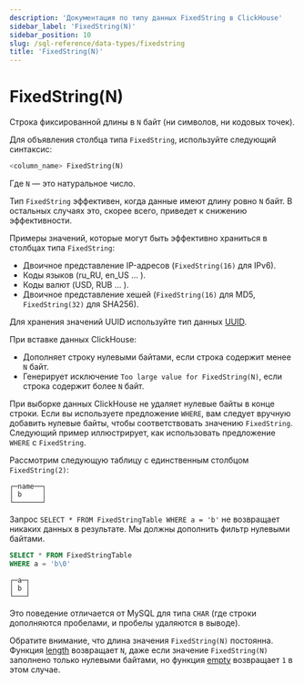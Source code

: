 ```yaml
---
description: 'Документация по типу данных FixedString в ClickHouse'
sidebar_label: 'FixedString(N)'
sidebar_position: 10
slug: /sql-reference/data-types/fixedstring
title: 'FixedString(N)'
---
```



# FixedString(N)

Строка фиксированной длины в `N` байт (ни символов, ни кодовых точек).

Для объявления столбца типа `FixedString`, используйте следующий синтаксис:

```sql
<column_name> FixedString(N)
```

Где `N` — это натуральное число.

Тип `FixedString` эффективен, когда данные имеют длину ровно `N` байт. В остальных случаях это, скорее всего, приведет к снижению эффективности.

Примеры значений, которые могут быть эффективно храниться в столбцах типа `FixedString`:

- Двоичное представление IP-адресов (`FixedString(16)` для IPv6).
- Коды языков (ru_RU, en_US ... ).
- Коды валют (USD, RUB ... ).
- Двоичное представление хешей (`FixedString(16)` для MD5, `FixedString(32)` для SHA256).

Для хранения значений UUID используйте тип данных [UUID](../../sql-reference/data-types/uuid.md).

При вставке данных ClickHouse:

- Дополняет строку нулевыми байтами, если строка содержит менее `N` байт.
- Генерирует исключение `Too large value for FixedString(N)`, если строка содержит более `N` байт.

При выборке данных ClickHouse не удаляет нулевые байты в конце строки. Если вы используете предложение `WHERE`, вам следует вручную добавить нулевые байты, чтобы соответствовать значению `FixedString`. Следующий пример иллюстрирует, как использовать предложение `WHERE` с `FixedString`.

Рассмотрим следующую таблицу с единственным столбцом `FixedString(2)`:

```text
┌─name──┐
│ b     │
└───────┘
```

Запрос `SELECT * FROM FixedStringTable WHERE a = 'b'` не возвращает никаких данных в результате. Мы должны дополнить фильтр нулевыми байтами.

```sql
SELECT * FROM FixedStringTable
WHERE a = 'b\0'
```

```text
┌─a─┐
│ b │
└───┘
```

Это поведение отличается от MySQL для типа `CHAR` (где строки дополняются пробелами, и пробелы удаляются в выводе).

Обратите внимание, что длина значения `FixedString(N)` постоянна. Функция [length](/sql-reference/functions/array-functions#length) возвращает `N`, даже если значение `FixedString(N)` заполнено только нулевыми байтами, но функция [empty](../../sql-reference/functions/string-functions.md#empty) возвращает `1` в этом случае.
